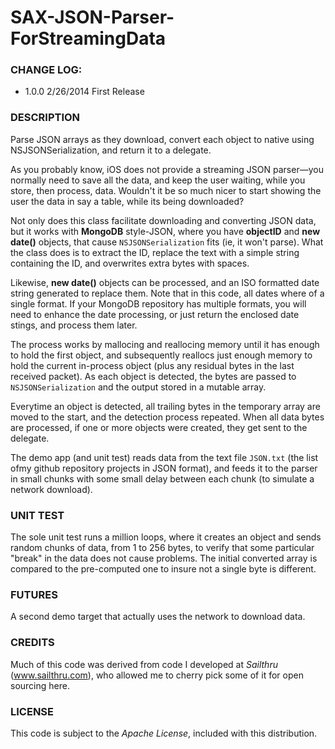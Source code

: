 SAX-JSON-Parser-ForStreamingData
================================

### CHANGE LOG:
 - 1.0.0 2/26/2014  First Release

### DESCRIPTION

Parse JSON arrays as they download, convert each object to native using NSJSONSerialization, and return it to a delegate.

As you probably know, iOS does not provide a streaming JSON parser—you normally need to save all the data, and keep the user waiting, while you store, then process, data. Wouldn't it be so much nicer to start showing the user the data in say a table, while its being downloaded?

Not only does this class facilitate downloading and converting JSON data, but it works with **MongoDB** style-JSON, where you have **objectID** and **new date()**  objects, that cause ``NSJSONSerialization`` fits (ie, it won't parse). What the class does is to extract the ID, replace the text with a simple string containing the ID, and overwrites extra bytes with spaces.

Likewise, **new date()** objects can be processed, and an ISO formatted date string generated to replace them. Note that in this code, all dates where of a single format. If your MongoDB repository has multiple formats, you will need to enhance the date processing, or just return the enclosed date stings, and process them later.

The process works by mallocing and reallocing memory until it has enough to hold the first object, and subsequently reallocs just enough memory to hold the current in-process object (plus any residual bytes in the last received packet). As each object is detected, the bytes are passed to ``NSJSONSerialization`` and the output stored in a mutable array.

Everytime an object is detected, all trailing bytes in the temporary array are moved to the start, and the detection process repeated. When all data bytes are processed, if one or more objects were created, they get sent to the delegate.

The demo app (and unit test) reads data from the text file `JSON.txt` (the list ofmy github repository projects in JSON format), and feeds it to the parser in small chunks with some small delay between each chunk (to simulate a network download).

### UNIT TEST

The sole unit test runs a million loops, where it creates an object and sends random chunks of data, from 1 to 256 bytes, to verify that some particular "break" in the data does not cause problems. The initial converted array is compared to the pre-computed one to insure not a single byte is different.

### FUTURES

A second demo target that actually uses the network to download data.

### CREDITS

Much of this code was derived from code I developed at *Sailthru* (www.sailthru.com), who allowed me to cherry pick some of it for open sourcing here.

### LICENSE

This code is subject to the *Apache License*, included with this distribution.
